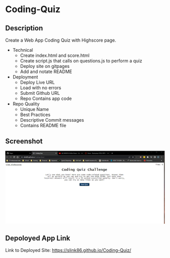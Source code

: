 # Coding-Quiz

## Description

Create a Web App Coding Quiz with Highscore page.

- Technical
    <ul>
     <li>Create index.html and score.html</li>
     <li>Create script.js that calls on questions.js to perform a quiz</li>
     <li>Deploy site on gitpages</li>
     <li>Add and notate README</li>
     </ul>
- Deployment
    <ul>
     <li>Deploy Live URL</li>
     <li>Load with no errors</li>
     <li>Submit Github URL</li>
     <li>Repo Contains app code</li>
    </ul>
- Repo Quality
    <ul>
     <li>Unique Name</li>
     <li>Best Practices</li>
     <li>Descriptive Commit messages</li>
     <li>Contains README file</li>
    </ul>

## Screenshot

![screenshot of deployed page](./Assets/Screenshot/Website-Screenshot.PNG)

## Depoloyed App Link

Link to Deployed Site: https://slink86.github.io/Coding-Quiz/